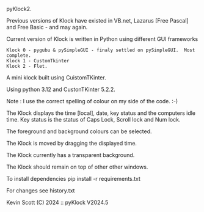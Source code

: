 pyKlock2.

Previous versions of Klock have existed in VB.net, Lazarus [Free Pascal] and Free Basic - and may again.

Current version of Klock is written in Python using different GUI frameworks

    Klock 0 - pygubu & pySimpleGUI - finaly settled on pySimpleGUI.  Most complete.
    Klock 1 - CustomTkinter
    Klock 2 - Flet.

A mini klock built using CuistomTKinter.

Using python 3.12 and CustonTKinter 5.2.2.

Note : I use the correct spelling of colour on my side of the code.  :-)



The Klock displays the time [local], date, key status and the computers idle time.
 Key status is the status of Caps Lock, Scroll lock and Num lock.


The foreground and background colours can be selected.

The Klock is moved by dragging the displayed time.

The Klock currently has a transparent background.

The Klock should remain on top of other other windows.





To install dependencies pip install -r requirements.txt

For changes see history.txt

Kevin Scott (C) 2024 :: pyKlock V2024.5
